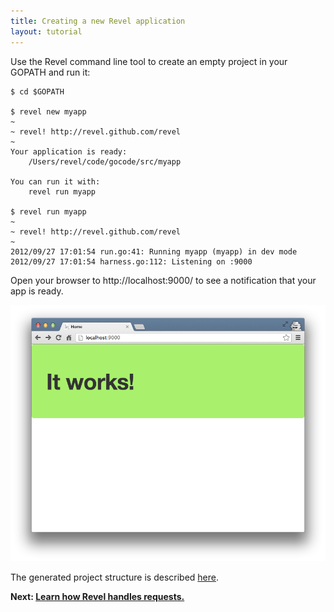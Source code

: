 ```yaml
---
title: Creating a new Revel application
layout: tutorial
---
```


Use the Revel command line tool to create an empty project in your GOPATH and
run it:

	$ cd $GOPATH

	$ revel new myapp
	~
	~ revel! http://revel.github.com/revel
	~
    Your application is ready:
        /Users/revel/code/gocode/src/myapp

    You can run it with:
        revel run myapp

	$ revel run myapp
	~
	~ revel! http://revel.github.com/revel
	~
	2012/09/27 17:01:54 run.go:41: Running myapp (myapp) in dev mode
	2012/09/27 17:01:54 harness.go:112: Listening on :9000

Open your browser to http://localhost:9000/ to see a notification that your app
is ready.

![Your Application Is Ready](../img/YourApplicationIsReady.png)

The generated project structure is described
[here](../manual/organization.html).

**Next: [Learn how Revel handles requests.](requestflow.html)**

